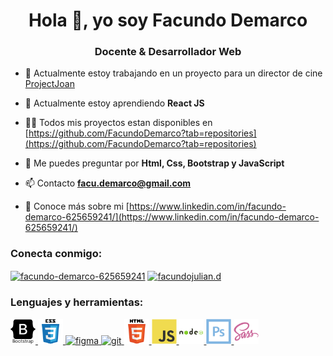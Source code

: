 <h1 align="center">Hola 👋, yo soy Facundo Demarco</h1>
<h3 align="center">Docente & Desarrollador Web</h3>

- 🔭 Actualmente estoy trabajando en un proyecto para un director de cine [ProjectJoan](https://github.com/FacundoDemarco/proyectojoan)

- 🌱 Actualmente estoy aprendiendo **React JS**

- 👨‍💻 Todos mis proyectos estan disponibles en [https://github.com/FacundoDemarco?tab=repositories](https://github.com/FacundoDemarco?tab=repositories)

- 💬 Me puedes preguntar por **Html, Css, Bootstrap y JavaScript**

- 📫 Contacto **facu.demarco@gmail.com**

- 📄 Conoce más sobre mi [https://www.linkedin.com/in/facundo-demarco-625659241/](https://www.linkedin.com/in/facundo-demarco-625659241/)

<h3 align="left">Conecta conmigo:</h3>
<p align="left">
<a href="https://linkedin.com/in/facundo-demarco-625659241" target="blank"><img align="center" src="https://raw.githubusercontent.com/rahuldkjain/github-profile-readme-generator/master/src/images/icons/Social/linked-in-alt.svg" alt="facundo-demarco-625659241" height="30" width="40" /></a>
<a href="https://instagram.com/facundojulian.d" target="blank"><img align="center" src="https://raw.githubusercontent.com/rahuldkjain/github-profile-readme-generator/master/src/images/icons/Social/instagram.svg" alt="facundojulian.d" height="30" width="40" /></a>
</p>

<h3 align="left">Lenguajes y herramientas:</h3>
<p align="left"> <a href="https://getbootstrap.com" target="_blank" rel="noreferrer"> <img src="https://raw.githubusercontent.com/devicons/devicon/master/icons/bootstrap/bootstrap-plain-wordmark.svg" alt="bootstrap" width="40" height="40"/> </a> <a href="https://www.w3schools.com/css/" target="_blank" rel="noreferrer"> <img src="https://raw.githubusercontent.com/devicons/devicon/master/icons/css3/css3-original-wordmark.svg" alt="css3" width="40" height="40"/> </a> <a href="https://www.figma.com/" target="_blank" rel="noreferrer"> <img src="https://www.vectorlogo.zone/logos/figma/figma-icon.svg" alt="figma" width="40" height="40"/> </a> <a href="https://git-scm.com/" target="_blank" rel="noreferrer"> <img src="https://www.vectorlogo.zone/logos/git-scm/git-scm-icon.svg" alt="git" width="40" height="40"/> </a> <a href="https://www.w3.org/html/" target="_blank" rel="noreferrer"> <img src="https://raw.githubusercontent.com/devicons/devicon/master/icons/html5/html5-original-wordmark.svg" alt="html5" width="40" height="40"/> </a> <a href="https://developer.mozilla.org/en-US/docs/Web/JavaScript" target="_blank" rel="noreferrer"> <img src="https://raw.githubusercontent.com/devicons/devicon/master/icons/javascript/javascript-original.svg" alt="javascript" width="40" height="40"/> </a> <a href="https://nodejs.org" target="_blank" rel="noreferrer"> <img src="https://raw.githubusercontent.com/devicons/devicon/master/icons/nodejs/nodejs-original-wordmark.svg" alt="nodejs" width="40" height="40"/> </a> <a href="https://www.photoshop.com/en" target="_blank" rel="noreferrer"> <img src="https://raw.githubusercontent.com/devicons/devicon/master/icons/photoshop/photoshop-line.svg" alt="photoshop" width="40" height="40"/> </a> <a href="https://sass-lang.com" target="_blank" rel="noreferrer"> <img src="https://raw.githubusercontent.com/devicons/devicon/master/icons/sass/sass-original.svg" alt="sass" width="40" height="40"/> </a> </p>

